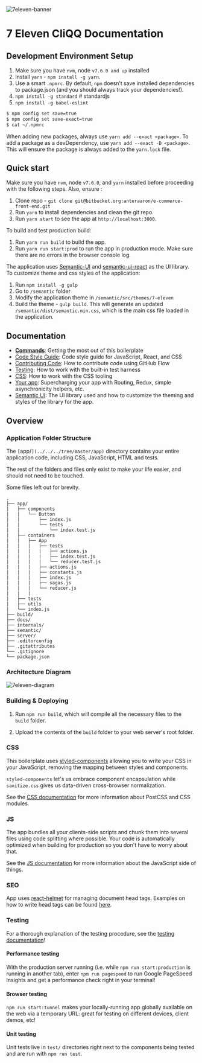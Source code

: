 ![7eleven-banner](https://offshorly.com/7-eleven/images/cliqq.png)

# 7 Eleven CliQQ Documentation

## Development Environment Setup

1. Make sure you have `nvm`, node `v7.6.0 and up` installed
2. Install `yarn` - `npm install -g yarn`.
3. Use a smart `.npmrc`. By default, `npm` doesn’t save installed dependencies to package.json (and you should always track your dependencies!).
4. `npm install -g standard` # standardjs
5. `npm install -g babel-eslint`

```bash
$ npm config set save=true
$ npm config set save-exact=true
$ cat ~/.npmrc
```

When adding new packages, always use `yarn add --exact <package>`. To add a package as a devDependency, use `yarn add --exact -D <package>`. This will ensure the package is always added to the `yarn.lock` file.

## Quick start

Make sure you have `nvm`, node `v7.6.0`, and `yarn` installed before proceeding with the following steps. Also, ensure :

1. Clone repo - `git clone git@bitbucket.org:anteraaron/e-commerce-front-end.git`
2. Run `yarn` to install dependencies and clean the git repo.
3. Run `yarn start` to see the app at `http://localhost:3000`.

To build and test production build:

1. Run `yarn run build` to build the app.
2. Run `yarn run start:prod` to run the app in production mode. Make sure there are no errors in the browser console log.

The application uses [Semantic-UI](http://semantic-ui.com/) and [semantic-ui-react](http://react.semantic-ui.com/) as the UI library. To customize theme and css styles of the application:

1. Run `npm install -g gulp`
2. Go to `/semantic` folder
3. Modify the application theme in `/semantic/src/themes/7-eleven`
4. Build the theme - `gulp build`. This will generate an updated `/semantic/dist/semantic.min.css`, which is the main css file loaded in the application.

 ## Documentation

- [**Commands**](docs/general/commands.md): Getting the most out of this boilerplate
- [Code Style Guide](docs/css/README.md): Code style guide for JavaScript, React, and CSS
- [Contributing Code](docs/git/github-flow.md): How to contribute code using GitHub Flow
- [Testing](docs/testing/README.md): How to work with the built-in test harness
- [CSS](docs/css/README.md): How to work with the CSS tooling
- [Your app](docs/js/README.md): Supercharging your app with Routing, Redux, simple
  asynchronicity helpers, etc.
- [Semantic UI](docs/semantic/README.md): The UI library used and how to customize the theming and styles of the library for the app.

## Overview

### Application Folder Structure

The `[`app/`](../../../tree/master/app)` directory contains your entire application code, including CSS, JavaScript, HTML and tests.

The rest of the folders and files only exist to make your life easier, and
should not need to be touched.

Some files left out for brevity.

```
.
├── app/
|   ├── components
|   |   └── Button
|   |       ├── index.js
|   |       └── tests
|   |           └── index.test.js
|   ├── containers
|   |   ├── App
|   |   |   ├── tests
|   |   |   |   ├── actions.js
|   |   |   |   ├── index.test.js
|   |   |   |   └── reducer.test.js
|   |   |   ├── actions.js
|   |   |   ├── constants.js
|   |   |   ├── index.js
|   |   |   ├── sagas.js
|   |   |   └── reducer.js
|   |   |
|   ├── tests
|   ├── utils
|   └── index.js
├── build/
├── docs/
├── internals/
├── semantic/
├── server/
├── .editorconfig
├── .gitattributes
└── .gitignore
└── package.json
```

### Architecture Diagram

![7eleven-diagram](https://offshorly.com/7-eleven/images/arch-diag.png)


### Building & Deploying

1. Run `npm run build`, which will compile all the necessary files to the
`build` folder.

2. Upload the contents of the `build` folder to your web server's root folder.


### CSS

This boilerplate uses [styled-components](https://github.com/styled-components/styled-components) allowing you to write your CSS in your JavaScript, removing the mapping between styles and components.

`styled-components` let's us embrace component encapsulation while `sanitize.css` gives us data-driven cross-browser normalization.

See the [CSS documentation](docs/css/README.md) for more information about PostCSS
and CSS modules.

### JS

The app bundles all your clients-side scripts and chunk them into several files using
code splitting where possible. Your code is automatically optimized when
building for production so you don't have to worry about that.

See the [JS documentation](docs/js/README.md) for more information about the
JavaScript side of things.

### SEO

App uses [react-helmet](https://github.com/nfl/react-helmet) for managing document head tags. Examples on how to
write head tags can be found [here](https://github.com/nfl/react-helmet#examples).

### Testing

For a thorough explanation of the testing procedure, see the
[testing documentation](docs/testing/README.md)!

#### Performance testing

With the production server running (i.e. while `npm run start:production` is running in
another tab), enter `npm run pagespeed` to run Google PageSpeed Insights and
get a performance check right in your terminal!

#### Browser testing

`npm run start:tunnel` makes your locally-running app globally available on the web
via a temporary URL: great for testing on different devices, client demos, etc!

#### Unit testing

Unit tests live in `test/` directories right next to the components being tested
and are run with `npm run test`.


